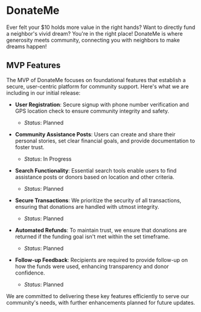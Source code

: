 # DonateMe

Ever felt your $10 holds more value in the right hands? Want to directly fund a neighbor's vivid dream? You're in the right place! DonateMe is where generosity meets community, connecting you with neighbors to make dreams happen!

## MVP Features

The MVP of DonateMe focuses on foundational features that establish a secure, user-centric platform for community support. Here's what we are including in our initial release:

- **User Registration**: Secure signup with phone number verification and GPS location check to ensure community integrity and safety.
  - *Status*: Planned

- **Community Assistance Posts**: Users can create and share their personal stories, set clear financial goals, and provide documentation to foster trust.
  - *Status*: In Progress

- **Search Functionality**: Essential search tools enable users to find assistance posts or donors based on location and other criteria.
  - *Status*: Planned

- **Secure Transactions**: We prioritize the security of all transactions, ensuring that donations are handled with utmost integrity.
  - *Status*: Planned

- **Automated Refunds**: To maintain trust, we ensure that donations are returned if the funding goal isn't met within the set timeframe.
  - *Status*: Planned

- **Follow-up Feedback**: Recipients are required to provide follow-up on how the funds were used, enhancing transparency and donor confidence.
  - *Status*: Planned

We are committed to delivering these key features efficiently to serve our community's needs, with further enhancements planned for future updates.


